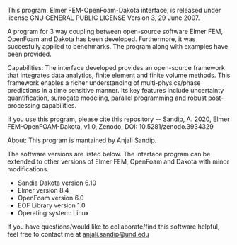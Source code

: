 This program, Elmer FEM-OpenFoam-Dakota interface, is released under license GNU GENERAL PUBLIC LICENSE Version 3, 29 June 2007.

A program for 3 way coupling between open-source software Elmer FEM, OpenFoam and Dakota has been developed. Furthermore, it was succesfully applied to benchmarks. The program along with examples have been provided.

Capabilities:
The interface developed provides an open-source framework that integrates data analytics, finite element and finite volume methods. This framework enables a richer understanding of multi-physics/phase predictions in a time sensitive manner. Its key features include uncertainty quantification, surrogate modeling, parallel programming and robust post-processing capabilities.

If you use this program, please cite this repository -- Sandip, A. 2020, Elmer FEM-OpenFOAM-Dakota, v1.0, Zenodo, DOI: 10.5281/zenodo.3934329


About:
This program is mantained by Anjali Sandip.

The software versions are listed below. 
The interface program can be extended to other versions of Elmer FEM, OpenFoam and Dakota with minor modifications.

 - Sandia Dakota version 6.10
 - Elmer version 8.4
 - OpenFoam version 6.0
 - EOF Library version 1.0
 - Operating system: Linux

If you have questions/would like to collaborate/find this software helpful, 
feel free to contact me at anjali.sandip@und.edu








